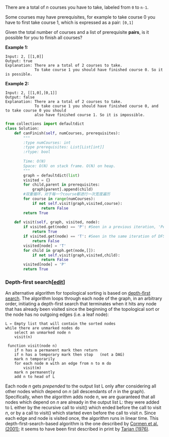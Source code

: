 There are a total of *n* courses you have to take, labeled from `0` to `n-1`.

Some courses may have prerequisites, for example to take course 0 you have to first take course 1, which is expressed as a pair: `[0,1]`

Given the total number of courses and a list of prerequisite **pairs**, is it possible for you to finish all courses?

**Example 1:**

```
Input: 2, [[1,0]] 
Output: true
Explanation: There are a total of 2 courses to take. 
             To take course 1 you should have finished course 0. So it is possible.
```

**Example 2:**

```
Input: 2, [[1,0],[0,1]]
Output: false
Explanation: There are a total of 2 courses to take. 
             To take course 1 you should have finished course 0, and to take course 0 you should
             also have finished course 1. So it is impossible.
```

```python
from collections import defaultdict
class Solution:
    def canFinish(self, numCourses, prerequisites):
        """
        :type numCourses: int
        :type prerequisites: List[List[int]]
        :rtype: bool
        
        Time: O(N)
        Space: O(N) on stack frame. O(N) on heap.
        """
        graph = defaultdict(list)
        visited = {}
        for child,parent in prerequisites:
            graph[parent].append(child)
        #双重循环，对于每一个course都进行一次宽度遍历
        for course in range(numCourses):
            if not self.visit(graph,visited,course):
                return False
        return True
        
    def visit(self, graph, visited, node):
        if visited.get(node) == 'P': #Seen in a previous iteration, 'Permanently Marked'
            return True
        if visited.get(node) == 'T': #Seen in the same iteration of DFS, 'Temporaily Marked'
            return False
        visited[node] = 'T'
        for child in graph.get(node,[]):
            if not self.visit(graph,visited,child):
                return False
        visited[node] = 'P'
        return True
```

### Depth-first search[[edit](https://en.wikipedia.org/w/index.php?title=Topological_sorting&action=edit&section=4)]

An alternative algorithm for topological sorting is based on [depth-first search](https://en.wikipedia.org/wiki/Depth-first_search). The algorithm loops through each node of the graph, in an arbitrary order, initiating a depth-first search that terminates when it hits any node that has already been visited since the beginning of the topological sort or the node has no outgoing edges (i.e. a leaf node):

```
L ← Empty list that will contain the sorted nodes
while there are unmarked nodes do
    select an unmarked node n
    visit(n) 
```



```
 function visit(node n)
    if n has a permanent mark then return
    if n has a temporary mark then stop   (not a DAG)
    mark n temporarily
    for each node m with an edge from n to m do
        visit(m)
    mark n permanently
    add n to head of L
```

Each node *n* gets *prepended* to the output list L only after considering all other nodes which depend on *n* (all descendants of *n* in the graph). Specifically, when the algorithm adds node *n*, we are guaranteed that all nodes which depend on *n* are already in the output list L: they were added to L either by the recursive call to visit() which ended before the call to visit *n*, or by a call to visit() which started even before the call to visit *n*. Since each edge and node is visited once, the algorithm runs in linear time. This depth-first-search-based algorithm is the one described by [Cormen et al. (2001)](https://en.wikipedia.org/wiki/Topological_sorting#CITEREFCormenLeisersonRivestStein2001); it seems to have been first described in print by [Tarjan (1976)](https://en.wikipedia.org/wiki/Topological_sorting#CITEREFTarjan1976).
